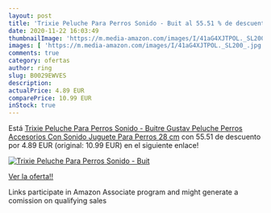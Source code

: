 ```yaml
---
layout: post
title: 'Trixie Peluche Para Perros Sonido - Buit al 55.51 % de descuento'
date: 2020-11-22 16:03:49
thumbnailImage: 'https://m.media-amazon.com/images/I/41aG4XJTPOL._SL200_.jpg'
images: [ 'https://m.media-amazon.com/images/I/41aG4XJTPOL._SL200_.jpg' ]
comments: true
category: ofertas
author: ring
slug: B0029EWVES
description:
actualPrice: 4.89 EUR
comparePrice: 10.99 EUR
inStock: true
---
```


Está [Trixie Peluche Para Perros Sonido - Buitre Gustav Peluche Perros Accesorios Con Sonido Juguete Para Perros 28 cm](https://www.amazon.es/dp/B0029EWVES/?tag=tolees-21) con 55.51 de descuento por 4.89 EUR (original: 10.99 EUR) en el siguiente enlace!

[![Trixie Peluche Para Perros Sonido - Buit](https://m.media-amazon.com/images/I/41aG4XJTPOL._SL200_.jpg)](https://www.amazon.es/dp/B0029EWVES/?tag=tolees-21)

[Ver la oferta!!](https://www.amazon.es/dp/B0029EWVES/?tag=tolees-21)

Links participate in Amazon Associate program and might generate a comission on qualifying sales


